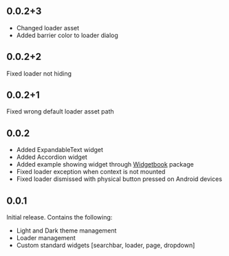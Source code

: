 ## 0.0.2+3
* Changed loader asset
* Added barrier color to loader dialog

## 0.0.2+2
Fixed loader not hiding

## 0.0.2+1
Fixed wrong default loader asset path

## 0.0.2
* Added ExpandableText widget
* Added Accordion widget
* Added example showing widget through [Widgetbook](https://pub.dev/packages/widgetbook) package
* Fixed loader exception when context is not mounted
* Fixed loader dismissed with physical button pressed on Android devices

## 0.0.1

Initial release. Contains the following:
* Light and Dark theme management
* Loader management
* Custom standard widgets [searchbar, loader, page, dropdown]

